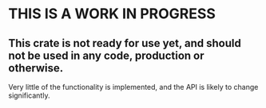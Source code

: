 # THIS IS A WORK IN PROGRESS

## This crate is not ready for use yet, and should not be used in any code, production or otherwise.

Very little of the functionality is implemented, and the API is likely to change significantly.
